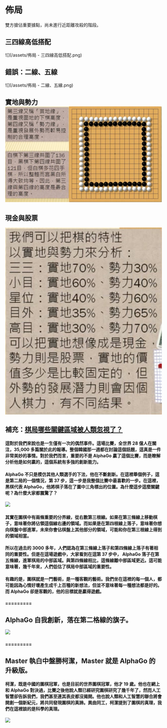 # 佈局

雙方搶佔重要據點，尚未進行近距離攻殺的階段。

## 三四線高低搭配

![](/assets/佈局 - 三四線高低搭配.png)

## 錯誤：二線、五線

![](/assets/佈局 - 二線、五線.png)

## 實地與勢力![](/assets/實地與勢力.jpg)

## 現金與股票

![](/assets/現金與股票.jpg)



## 補充：[棋局哪些關鍵區域被人類忽視了？](https://wp.me/pKpPm-u8w)

#### 這對於我們來說也是一生僅有一次的偶然事件。這場比賽，全世界 28 億人在關注，35,000 多篇關於此的報導。整個韓國那一週都在討論這個話題，這真是一件非常美妙的事情。對於我們而言，重要的不是 AlphaGo 贏了這個比賽，而是瞭解分析他是如何贏的，這個系統有多強的創新能力。

#### AlphaGo 不只是模仿其他人類選手的下法，他在不斷創新。在這裡舉個例子，這是第二局的一個情況，第 37 步，這一步是我整個比賽中最喜歡的一步。在這裡，黑棋代表 AlphaGo，他將棋子落在了圖中三角標出的位置。為什麼這步這麼關鍵呢？為什麼大家都震驚了？

#### ![](https://www.inside.com.tw/wp-content/uploads/2017/04/641-3.jpeg)

#### 其實在圍棋中有兩條重要的分界線，從右數第三根線。如果在第三條線上移動棋子，意味著你將佔領這個線右邊的領域。而如果是在第四根線上落子，意味著你想向棋盤中部進軍，未來你會佔棋盤上其他部分的領域，可能和你在第三根線上得到的領域相當。

#### 所以在過去的 3000 多年，人們認為在第三條線上落子和第四條線上落子有著相同的重要性。但是在這場遊戲中，大家看到在這第 37 步中， AlphaGo 落子在第五條線，進軍棋局的中部區域。與第四條線相比，這條線離中部區域更近。這可能意味著，幾千年來，人們低估了棋局中部區域的重要性。

#### 有趣的是，圍棋就是一門藝術，是一種客觀的藝術。我們坐在這裡的每一個人，都可能因為心情好壞產生成千上百種的新想法，但並不意味著每一種想法都是好的。而 AlphaGo 卻是客觀的，他的目標就是贏得遊戲。

#### =========

## AlphaGo 自我創新，落在第二格線的旗子。

![](https://www.inside.com.tw/wp-content/uploads/2017/04/641-5.jpeg)

#### =========

## Master 執白中盤勝柯潔，Master 就是 AlphaGo 的升級版。

#### 柯潔，既是中國的圍棋冠軍，也是目前的世界圍棋冠軍，他才 19 歲。他也在網上和 AlphaGo 對決過，比賽之後他說人類已經研究圍棋研究了幾千年了，然而人工智慧卻告訴我們，我們甚至連其表皮都沒揭開。他也說人類和人工智慧的聯合將會開創一個新紀元，將共同發現圍棋的真諦。異曲同工，柯潔提到了圍棋的真理，我們在這裡談的是科學的真理。

![](https://www.inside.com.tw/wp-content/uploads/2017/04/641-6.jpeg)




